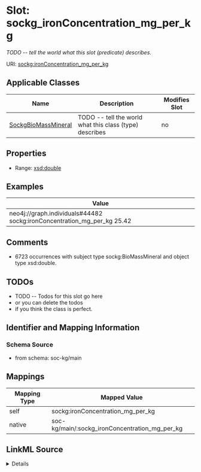 

# Slot: sockg_ironConcentration_mg_per_kg


_TODO -- tell the world what this slot (predicate) describes._





URI: [sockg:ironConcentration_mg_per_kg](http://www.semanticweb.org/sockg/ontologies/2024/0/soil-carbon-ontology/ironConcentration_mg_per_kg)



<!-- no inheritance hierarchy -->





## Applicable Classes

| Name | Description | Modifies Slot |
| --- | --- | --- |
| [SockgBioMassMineral](../classes/SockgBioMassMineral.md) | TODO -- tell the world what this class (type) describes |  no  |







## Properties

* Range: [xsd:double](http://www.w3.org/2001/XMLSchema#double)






## Examples

| Value |
| --- |
| neo4j://graph.individuals#44482 sockg:ironConcentration_mg_per_kg 25.42 |

## Comments

* 6723 occurrences with subject type sockg:BioMassMineral and object type xsd:double.

## TODOs

* TODO -- Todos for this slot go here
* or you can delete the todos
* if you think the class is perfect.

## Identifier and Mapping Information







### Schema Source


* from schema: soc-kg/main




## Mappings

| Mapping Type | Mapped Value |
| ---  | ---  |
| self | sockg:ironConcentration_mg_per_kg |
| native | soc-kg/main/:sockg_ironConcentration_mg_per_kg |




## LinkML Source

<details>
```yaml
name: sockg_ironConcentration_mg_per_kg
description: TODO -- tell the world what this slot (predicate) describes.
todos:
- TODO -- Todos for this slot go here
- or you can delete the todos
- if you think the class is perfect.
comments:
- 6723 occurrences with subject type sockg:BioMassMineral and object type xsd:double.
examples:
- value: neo4j://graph.individuals#44482 sockg:ironConcentration_mg_per_kg 25.42
from_schema: soc-kg/main
rank: 1000
slot_uri: sockg:ironConcentration_mg_per_kg
alias: sockg_ironConcentration_mg_per_kg
domain_of:
- sockg_BioMassMineral
range: double

```
</details>